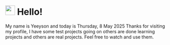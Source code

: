  <h1>
    <img src="https://emojis.slackmojis.com/emojis/images/1643510097/45343/hi.gif?1643510097" width="30"/> 
    Hello!
 </h1>
 <p>
    My name is Yeeyson and today is Thursday, 8 May 2025
    Thanks for visiting my profile, I have some test projects going on others are done learning projects and others are real projects.
    Feel free to watch and use them.
 </p>